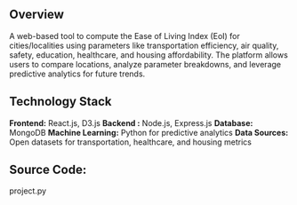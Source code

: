 ## Overview
A web-based tool to compute the Ease of Living Index (EoI) for cities/localities using parameters like transportation efficiency, air quality, safety, education, healthcare, and housing affordability. The platform allows users to compare locations, analyze parameter breakdowns, and leverage predictive analytics for future trends.

## Technology Stack
**Frontend:** React.js, D3.js
**Backend :** Node.js, Express.js
**Database:** MongoDB
**Machine Learning:** Python for predictive analytics
**Data Sources:** Open datasets for transportation, healthcare, and housing metrics
## Source Code:
project.py
